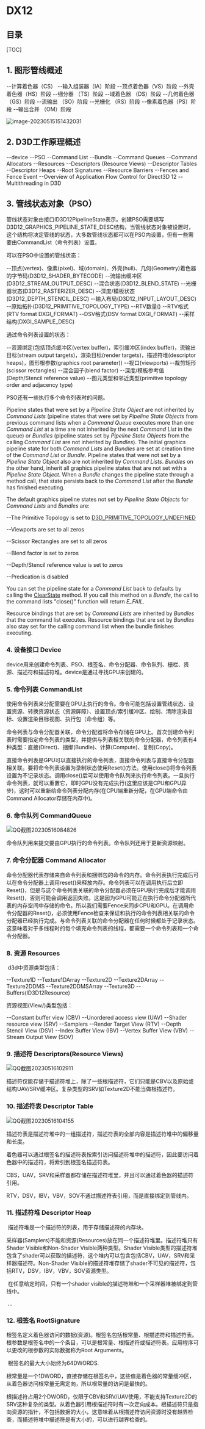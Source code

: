 # DX12

## 目录

[TOC]

## 1. 图形管线概述

--计算着色器（CS）
--输入组装器（IA）阶段
--顶点着色器（VS）阶段
--外壳着色器（HS）阶段
--细分器		（TS）阶段
--域着色器	（DS）阶段
--几何着色器（GS）阶段
--流输出		（SO）阶段
--光栅化		（RS）阶段
--像素着色器（PS）阶段
--输出合并	（OM）阶段

![image-20230515151432031](D:\Engine\GameEngineStart\GameEngine\RHI\Readme\image-20230515151432031.png)

## 2. D3D工作原理概述

--device
--PSO
--Command List 
--Bundls 
--Command Queues
--Command Allocators
--Resources
--Descriptors (Resource Views)
--Descriptor Tables
--Descriptor Heaps
--Root Signatures
--Resource Barriers
--Fences and Fence Event
--Overview of Application Flow Control for Direct3D 12
--Multithreading in D3D

## 3. 管线状态对象（PSO）

​		管线状态对象由接口ID3D12PipelineState表示。创建PSO需要填写D3D12_GRAPHICS_PIPELINE_STATE_DESC结构，当管线状态对象被设置时，这个结构将决定管线的状态，大多数管线状态都可以在PSO内设置，但有一些需要由CommandList（命令列表）设置。

可以在PSO中设置的管线状态：

--顶点(vertex)、像素(pixel)、域(domain)、外壳(hull)、几何(Geometry)着色器的字节码(D3D12_SHADER_BYTECODE)
--流输出缓冲区(D3D12_STREAM_OUTPUT_DESC)
--混合状态(D3D12_BLEND_STATE)
--光栅器状态(D3D12_RASTERIZER_DESC)
--深度/模板状态(D3D12_DEPTH_STENCIL_DESC)
--输入布局(D3D12_INPUT_LAYOUT_DESC)
--原始拓扑(D3D12_PRIMITIVE_TOPOLOGY_TYPE)
--RTV数量()
--RTV格式(RTV format  DXGI_FORMAT)
--DSV格式(DSV format  DXGI_FORMAT)
--采样结构(DXGI_SAMPLE_DESC)

通过命令列表设置的状态：

--资源绑定(包括顶点缓冲区(vertex buffer)，索引缓冲区(index buffer)，流输出目标(stream output targets)，渲染目标(render targets)，描述符堆(descriptor heaps)，图形根参数(graphics root parameter))
--视口(viewports)
--裁剪矩形(scissor rectangles)
--混合因子(blend factor)
--深度/模板参考值(Depth/Stencil reference value)
--图元类型和邻近类型(primitive topology order and adjacency type)

PSO还有一些执行多个命令列表时的问题。

Pipeline states that were set by a *Pipeline State Object* are not inherited by *Command Lists* (pipeline states that were set by *Pipeline State Objects* from previous command lists when a *Command Queue* executes more than one *Command List* at a time are not inherited by the next *Command List* in the queue) or *Bundles* (pipeline states set by *Pipeline State Objects* from the calling *Command List* are not inherited by *Bundles*). The initial graphics pipeline state for both *Command Lists* and *Bundles* are set at creation time of the *Command List* or *Bundle*. Pipeline states that were not set by a *Pipeline State Object* also are not inherited by *Command Lists*. *Bundles* on the other hand, inherit all graphics pipeline states that are not set with a *Pipeline State Object*. When a *Bundle* changes the pipeline state through a method call, that state persists back to the *Command List* after the *Bundle* has finished executing. 

The default graphics pipeline states not set by *Pipeline State Objects* for *Command Lists* and *Bundles* are:

--The Primitive Topology is set to [D3D_PRIMITIVE_TOPOLOGY_UNDEFINED](https://msdn.microsoft.com/en-us/library/windows/desktop/ff728726(v=vs.85).aspx#D3D_PRIMITIVE_TOPOLOGY_UNDEFINED) 

--Viewports are set to all zeros 

--Scissor Rectangles are set to all zeros 

--Blend factor is set to zeros 

--Depth/Stencil reference value is set to zeros

--Predication is disabled 

You can set the pipeline state for a *Command List* back to defaults by calling the [ClearState](https://msdn.microsoft.com/en-us/library/windows/desktop/dn903847(v=vs.85).aspx) method. If you call this method on a *Bundle*, the call to the command lists "close()" function will return *E_FAIL*. 

Resource bindings that are set by *Command Lists* are inherited by *Bundles* that the command list executes. Resource bindings that are set by *Bundles* also stay set for the calling command list when the bundle finishes executing.

### 4. 设备接口 Device

device用来创建命令列表、PSO、根签名、命令分配器、命令队列、栅栏、资源、描述符和描述符堆。device是通过寻找GPU来创建的。

### 5. 命令列表 CommandList

​		使用命令列表来分配需要在GPU上执行的命令。命令可能包括设置管线状态、设置资源、转换资源状态（资源屏障）、设置顶点/索引缓冲区、绘制、清除渲染目标、设置渲染目标视图、执行包（命令组）等。

​		命令列表与命令分配器关联，命令分配器将命令存储在GPU上。首次创建命令列表时需要指定命令列表的类型，并提供与列表相关联的命令分配器，命令列表有4种类型：直接(Direct)、捆绑(Bundle)、计算(Compute)、复制(Copy)。

​		直接命令列表是GPU可以直接执行的命令列表，直接命令列表与直接命令分配器相关联。要将命令列表设置为录制状态使用Reset()方法。使用close()将命令列表设置为不记录状态。调用close()后可以使用命令队列来执行命令列表。一旦执行命令列表，就可以重置它，即时GPU没有完成执行(这里应该是CPU和GPU异步)，这时可以重新给命令列表分配内存(在CPU端重新分配，在GPU端命令由Command Allocator存储在内存中)。

### 6. 命令队列 CommandQueue

![QQ截图20230516084826](D:\Engine\GameEngineStart\GameEngine\RHI\Readme\QQ截图20230516084826.png)

​		命令队列用来提交要由GPU执行的命令列表。命令队列还用于更新资源映射。

### 7. 命令分配器 Command Allocator

​		命令分配器代表存储来自命令列表和捆绑包的命令的内存。命令列表执行完成后可以在命令分配器上调用reset()来释放内存。命令列表可以在调用执行后立即Reset()，但是与这个命令列表关联的命令分配器必须在GPU执行完成后才能调用Reset()，否则可能会调用返回失败。这是因为GPU可能正在执行命令分配器所代表的内存空间中存储的命令。所以我们需要Fence来同步CPU和GPU。在调用命令分配器的Reset()，必须使用Fence检查来保证和执行的命令列表相关联的命令分配器已经执行完成。与命令列表关联的命令分配器在任何时候都处于记录状态。这意味着对于多线程时的每个填充命令列表的线程，都需要一个命令列表和一个命令分配器。

### 8. 资源 Resources

​		d3d中资源类型包括：

--Texture1D
--Texture1DArray
--Texture2D
--Texture2DArray
--Texture2DDMS
--Texture2DDMSArray
--Texture3D
--Buffers(ID3D12Resource)

资源视图(View/)类型包括：

--Constant buffer view (CBV)
--Unordered access view (UAV)
--Shader resource view (SRV) 
--Samplers 
--Render Target View (RTV) 
--Depth Stencil View (DSV) 
--Index Buffer View (IBV) 
--Vertex Buffer View (VBV) 
--Stream Output View (SOV)

### 9. 描述符 Descriptors(Resource Views)

![QQ截图20230516102911](D:\Engine\GameEngineStart\GameEngine\RHI\Readme\QQ截图20230516102911.png)

描述符仅能存储于描述符堆上，除了一些根描述符，它们只能是CBV以及原始或结构UAV/SRV缓冲区。复杂类型的SRV如Texture2D不能当做根描述符。

### 10. 描述符表 Descriptor Table

![QQ截图20230516104155](D:\Engine\GameEngineStart\GameEngine\RHI\Readme\QQ截图20230516104155.png)

​		描述符表是描述符堆中的一组描述符，描述符表的全部内容是描述符堆中的偏移量和长度。

​		着色器可以通过根签名的描述符表按索引访问描述符堆中的描述符，因此要访问着色器中的描述符，将索引到根签名描述符表。

​		CBS，UAV，SRV和采样器都存储在描述符堆里，并且可以通过着色器的描述符引用。

​		RTV，DSV，IBV，VBV，SOV不通过描述符表引用，而是直接绑定到管线内。

### 11. 描述符堆 Descriptor Heap

​		描述符堆是一个描述符的列表，用于存储描述符的内存块。

​		采样器(Samplers)不能和资源(Resources)放在同一个描述符堆里。描述符堆只有Shader Visible和Non-Shader Visible两种类型。Shader Visible类型的描述符堆包含了shader可以获取的描述符，这个堆内可以包含包括CBV，UAV，SRV和采样器描述符。Non-Shader Visible的描述符堆存储了shader不可见的描述符，包括RTV，DSV，IBV，VBV，SOV资源类型。

​		在任意给定时间，只有一个shader visible的描述符堆和一个采样器堆被绑定到管线中。

​		...

### 12. 根签名 RootSignature

​		根签名定义着色器访问的数据(资源)。根签名包括根常量、根描述符和描述符表。根参数是根签名中的一个条目，可以是根常量、根描述符或描述符表。应用程序可以更改的根参数的实际数据称为Root Arguments。

​		根签名的最大大小始终为64DWORDS.

​		根常量是一个1DWORD，直接存储在根签名中，这些值是着色器的常量缓冲区，从着色器访问根常量无需定向，所以根常量的访问是最快的。

​		根描述符占用2个DWORD，仅限于CBV和SRV/UAV使用，不能支持Texture2D的SRV这种复杂的类型。从着色器引用根描述符时有一次定向成本。根描述符只是指向资源的指针，不包括数据的大小，这意味着从根描述符访问资源时没有越界检查，而描述符堆中描述符是有大小的，可以进行越界检查的。

